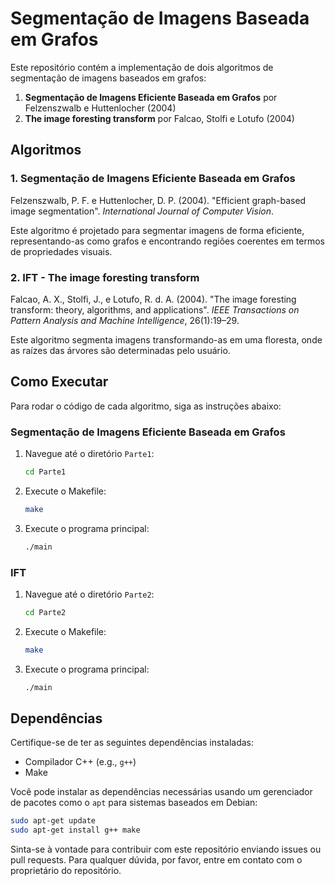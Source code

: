 # Segmentação de Imagens Baseada em Grafos

Este repositório contém a implementação de dois algoritmos de segmentação de imagens baseados em grafos:

1. **Segmentação de Imagens Eficiente Baseada em Grafos** por Felzenszwalb e Huttenlocher (2004)
2. **The image foresting transform** por Falcao, Stolfi e Lotufo (2004)

## Algoritmos

### 1. Segmentação de Imagens Eficiente Baseada em Grafos

Felzenszwalb, P. F. e Huttenlocher, D. P. (2004). "Efficient graph-based image segmentation". *International Journal of Computer Vision*.

Este algoritmo é projetado para segmentar imagens de forma eficiente, representando-as como grafos e encontrando regiões coerentes em termos de propriedades visuais.

### 2. IFT - The image foresting transform

Falcao, A. X., Stolfi, J., e Lotufo, R. d. A. (2004). "The image foresting transform: theory, algorithms, and applications". *IEEE Transactions on Pattern Analysis and Machine Intelligence*, 26(1):19–29.

Este algoritmo segmenta imagens transformando-as em uma floresta, onde as raízes das árvores são determinadas pelo usuário.

## Como Executar

Para rodar o código de cada algoritmo, siga as instruções abaixo:

### Segmentação de Imagens Eficiente Baseada em Grafos

1. Navegue até o diretório `Parte1`:
    ```sh
    cd Parte1
    ```
2. Execute o Makefile:
    ```sh
    make
    ```
3. Execute o programa principal:
    ```sh
    ./main
    ```

### IFT

1. Navegue até o diretório `Parte2`:
    ```sh
    cd Parte2
    ```
2. Execute o Makefile:
    ```sh
    make
    ```
3. Execute o programa principal:
    ```sh
    ./main
    ```

## Dependências

Certifique-se de ter as seguintes dependências instaladas:

- Compilador C++ (e.g., `g++`)
- Make

Você pode instalar as dependências necessárias usando um gerenciador de pacotes como o `apt` para sistemas baseados em Debian:

```sh
sudo apt-get update
sudo apt-get install g++ make
```
Sinta-se à vontade para contribuir com este repositório enviando issues ou pull requests. Para qualquer dúvida, por favor, entre em contato com o proprietário do repositório.
